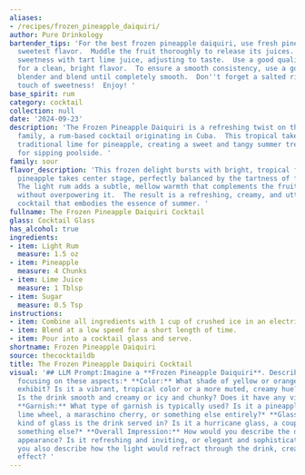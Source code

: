 ```yaml
---
aliases:
- /recipes/frozen_pineapple_daiquiri/
author: Pure Drinkology
bartender_tips: 'For the best frozen pineapple daiquiri, use fresh pineapple for the
  sweetest flavor.  Muddle the fruit thoroughly to release its juices.  Balance the
  sweetness with tart lime juice, adjusting to taste.  Use a good quality light rum
  for a clean, bright flavor.  To ensure a smooth consistency, use a good quality
  blender and blend until completely smooth.  Don''t forget a salted rim for an extra
  touch of sweetness!  Enjoy! '
base_spirit: rum
category: cocktail
collection: null
date: '2024-09-23'
description: 'The Frozen Pineapple Daiquiri is a refreshing twist on the classic Daiquiri
  family, a rum-based cocktail originating in Cuba.  This tropical take swaps the
  traditional lime for pineapple, creating a sweet and tangy summer treat perfect
  for sipping poolside. '
family: sour
flavor_description: 'This frozen delight bursts with bright, tropical flavors.  Sweet
  pineapple takes center stage, perfectly balanced by the tartness of fresh lime juice.
  The light rum adds a subtle, mellow warmth that complements the fruity sweetness
  without overpowering it.  The result is a refreshing, creamy, and utterly delicious
  cocktail that embodies the essence of summer. '
fullname: The Frozen Pineapple Daiquiri Cocktail
glass: Cocktail Glass
has_alcohol: true
ingredients:
- item: Light Rum
  measure: 1.5 oz
- item: Pineapple
  measure: 4 Chunks
- item: Lime Juice
  measure: 1 Tblsp
- item: Sugar
  measure: 0.5 Tsp
instructions:
- item: Combine all ingredients with 1 cup of crushed ice in an electric blender.
- item: Blend at a low speed for a short length of time.
- item: Pour into a cocktail glass and serve.
shortname: Frozen Pineapple Daiquiri
source: thecocktaildb
title: The Frozen Pineapple Daiquiri Cocktail
visual: '## LLM Prompt:Imagine a **Frozen Pineapple Daiquiri**. Describe its appearance,
  focusing on these aspects:* **Color:** What shade of yellow or orange does the drink
  exhibit? Is it a vibrant, tropical color or a more muted, creamy hue?* **Texture:**
  Is the drink smooth and creamy or icy and chunky? Does it have any visible ice crystals?*
  **Garnish:** What type of garnish is typically used? Is it a pineapple wedge, a
  lime wheel, a maraschino cherry, or something else entirely?* **Glassware:** What
  kind of glass is the drink served in? Is it a hurricane glass, a coupe glass, or
  something else?* **Overall Impression:** How would you describe the drink''s overall
  appearance? Is it refreshing and inviting, or elegant and sophisticated? **Bonus:**  Can
  you also describe how the light would refract through the drink, creating a shimmering
  effect? '
---
```



